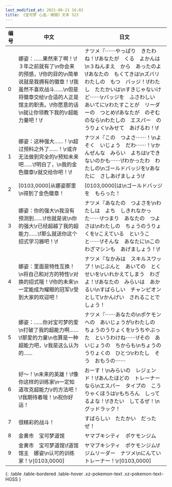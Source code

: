```yaml
---
last_modified_at: 2021-08-21 16:02
title: 《宝可梦 心金／魂银》文本 523
---
```

| 编号 | 中文 | 日文 |
| ---- | ---- | ---- |
| 0 | 娜姿：……果然来了啊！\f３年之前就有了\n你会来的预感，\f你的目的\n简单说就是我拥有的徽章！\f我虽然不喜欢战斗……\n但是将徽章交给\r合适的人正是馆主的职责。\f你愿意的话\n就让你领教下我的\r超能力量吧！\f | ナツメ『⋯⋯やっぱり　きたわね！\fあなたが　くる　よかんは\n３ねんまえ　から　あったのよ\fあなたの　もくてきは\nズバリ　わたしの　もつ　バッジ！\fわたし　たたかいは\nすきじゃないけど⋯⋯\rバッジを　ふさわしい　あいてに\rわたすことが　リーダーの　つとめ\fあなたが　のぞむのなら\nわたしの　エスパー　のうりょく\rみせて　あげるわ！\f |
| 1 | 娜姿：这种强大……！\n超过预料之外了……！\r或许无法做到完全的\r预知未来吧……\f明白了，\n我的金色徽章\r就交给你吧！\f | ナツメ『この　つよさ⋯⋯！\nよそく　いじょう　だわ⋯⋯！\rかんぜんな　みらい　よちは\rできないのかも⋯⋯\fわかったわ　わたしの\nゴールドバッジを\rあなたに　さしあげましょう\f |
| 2 | [0103,0000]从娜姿那里\n得到了金色徽章！ | [0103,0000]は\nゴールドバッジを　もらった！ |
| 3 | 娜姿：你的强大\n我没有预测到……\f也就是说\n你的强大\r已经超越了我的超能力……\f那么就送你这个招式学习器吧！\f | ナツメ『あなたの　つよさを\nわたしは　よち　しきれなかった⋯⋯\fつまり　あなたの　つよさは\nわたしの　ちょうのうりょくを\rこえている　ということ⋯⋯\fそんな　あなたに\nこの　わざマシンも　あげましょう！\f |
| 4 | 娜姿：里面是特性互换！\n将自己和对方的特性\r对换的招式哦！\f你的未来\n一定能成为耀眼的冠军\r受到大家的欢迎吧！ | ナツメ『なかみは　スキルスワップ！\nじぶんと　あいての　とくせいを\rいれかえてしまう　わざよ！\fあなたの　みらいは　あかるい\nすばらしい　チャンピオン　として\rかんげい　されることでしょう！ |
| 5 | 娜姿：……你对宝可梦的爱\n打破了我的超能力啊……\f那爱的力量\n也算是一种超能力吧，\r我是这么认为的…… | ナツメ『⋯⋯あなたの\nポケモンへの　あいじょうが\rわたしの　ちょうのうりょくを\rうちやぶった　というわけね⋯⋯\fその　あいじょうの　ちからも\nちょうのうりょくの　ひとつ\rわたし　そう　おもうの⋯⋯ |
| 6 | 好～！\n未来的英雄！\f像你这样的训练家\n一定知道攻克超能力\r的方法吧！\f我期待着哦！\n祝你好运！ | おーす！\nみらいの　レジェンド！\fあんたほどの　トレーナーなら\nエスパー　タイプの　こうりゃくほうは\rもちろん　しってるよな！\fきたい　してるぜ！\nグッドラック！ |
| 7 | 很精彩的战斗！ | すばらしい　たたかい　だったぜ！ |
| 8 | 金黄市　宝可梦道馆 | ヤマブキシティ　ポケモンジム |
| 9 | 金黄市　宝可梦道馆\f道馆馆主　娜姿\n认可的训练家！\r[0103,0000] | ヤマブキシティ　ポケモンジム\fジムリーダー　ナツメ\nにんてい　トレーナー！\r[0103,0000] |
{: .table .table-bordered .table-hover .xz-pokemon-text .xz-pokemon-text-HGSS }